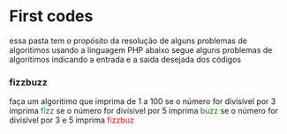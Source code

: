 # First codes
essa pasta tem o propósito da resolução de alguns problemas de algoritimos usando a linguagem PHP
abaixo segue alguns problemas de algoritimos indicando a entrada e a saida desejada dos códigos

### fizzbuzz
faça um algoritimo que imprima de 1 a 100
se o número for divisível por 3 imprima <font color="green">fizz</font>
se o número for divísivel por 5 imprima <font color="green">buzz</font>
se o número for divisível por 3 e 5 imprima <font color="red">fizzbuz</font>



